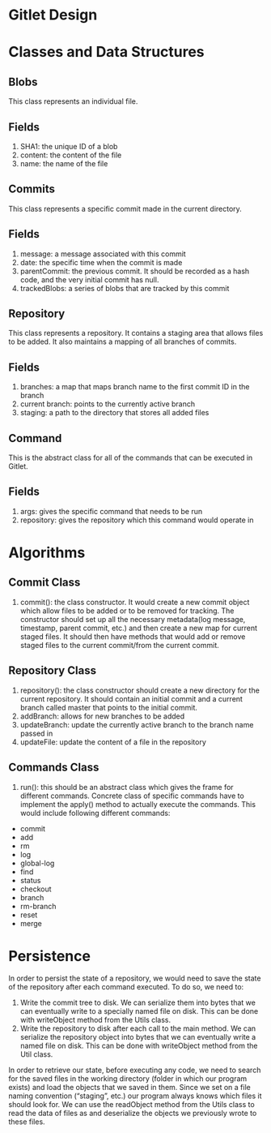 # Gitlet Design

# Classes and Data Structures
## **Blobs**

This class represents an individual file.

## Fields
1. SHA1: the unique ID of a blob
2. content: the content of the file
3. name: the name of the file


## **Commits**

This class represents a specific commit made in the current directory.

## Fields
1. message: a message associated with this commit
2. date: the specific time when the commit is made
3. parentCommit: the previous commit. It should be recorded as a hash code, and the very initial commit has null.
4. trackedBlobs: a series of blobs that are tracked by this commit


## **Repository**

This class represents a repository. It contains a staging area that allows files to be added. It also maintains a mapping of all branches of commits.

## Fields
1. branches: a map that maps branch name to the first commit ID in the branch
2. current branch: points to the currently active branch
3. staging: a path to the directory that stores all added files


## **Command**

This is the abstract class for all of the commands that can be executed in Gitlet.

## Fields
1. args: gives the specific command that needs to be run
2. repository: gives the repository which this command would operate in



# Algorithms
## Commit Class
1. commit(): the class constructor. It would create a new commit object which allow files to be added or to be removed for tracking. The constructor should set up all the necessary metadata(log message, timestamp, parent commit, etc.) and then create a new map for current staged files. It should then have methods that would add or remove staged files to the current commit/from the current commit.


## Repository Class
1. repository(): the class constructor should create a new directory for the current repository. It should contain an initial commit and a current branch called master that points to the initial commit. 
2. addBranch: allows for new branches to be added
3. updateBranch: update the currently active branch to the branch name passed in
4. updateFile: update the content of a file in the repository


## Commands Class
1. run(): this should be an abstract class which gives the frame for different commands. Concrete class of specific commands have to implement the apply() method to actually execute the commands. This would include following different commands:
- commit
- add
- rm
- log
- global-log
- find 
- status
- checkout
- branch
- rm-branch
- reset
- merge


# Persistence

In order to persist the state of a repository, we would need to save the state of the repository after each command executed. To do so, we need to:

1. Write the commit tree to disk. We can serialize them into bytes that we can eventually write to a specially named file on disk. This can be done with writeObject method from the Utils class.
2. Write the repository to disk after each call to the main method. We can serialize the repository object into bytes that we can eventually write a named file on disk. This can be done with writeObject method from the Util class.

In order to retrieve our state, before executing any code, we need to search for the saved files in the working directory (folder in which our program exists) and load the objects that we saved in them. Since we set on a file naming convention (“staging”, etc.) our program always knows which files it should look for. We can use the readObject method from the Utils class to read the data of files as and deserialize the objects we previously wrote to these files.



